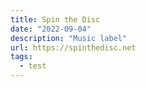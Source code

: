 ```yaml
---
title: Spin the Disc
date: "2022-09-04"
description: "Music label"
url: https://spinthedisc.net
tags:
  - test
---
```

